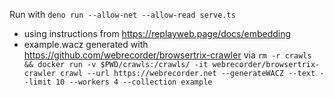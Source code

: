 Run with `deno run --allow-net --allow-read serve.ts`

* using instructions from https://replayweb.page/docs/embedding
* example.wacz generated with https://github.com/webrecorder/browsertrix-crawler via `rm -r crawls && docker run -v $PWD/crawls:/crawls/ -it webrecorder/browsertrix-crawler crawl --url https://webrecorder.net --generateWACZ --text --limit 10 --workers 4 --collection example`


